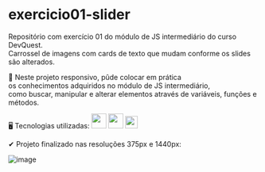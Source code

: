 # exercicio01-slider
Repositório com exercício 01 do módulo de JS intermediário do curso DevQuest. <br>
Carrossel de imagens com cards de texto que mudam conforme os slides são alterados.

📝 Neste projeto responsivo, pûde colocar em prática <br>
os conhecimentos adquiridos no módulo de JS intermediário, <br>
como buscar, manipular e alterar elementos através de variáveis, funções e métodos.


🖥 Tecnologias utilizadas: 
  <img width="30" src="https://media4.giphy.com/media/XAxylRMCdpbEWUAvr8/giphy.gif?cid=ecf05e471s3tok2zr2vvvpqv07qhbiihutv824szdy56dx4v&rid=giphy.gif&ct=s"/>
  <img width="30" src="https://media2.giphy.com/media/fsEaZldNC8A1PJ3mwp/giphy.gif?cid=790b7611d255f4e4463830af34cedd553551bff901d1b6df&rid=giphy.gif&ct=s"/>
  <img width="25" src="https://media0.giphy.com/media/ln7z2eWriiQAllfVcn/giphy.gif?cid=ecf05e470mrhq9y4g5vvtqbxdvflrmxnjguihuxrvttgs47s&rid=giphy.gif&ct=s"/>

✔ Projeto finalizado nas resoluções 375px e 1440px:

![image](https://user-images.githubusercontent.com/97855964/176684549-9a7b85c5-99af-453f-bf64-7a1695fbc1c3.png)
